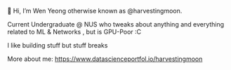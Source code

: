 👋 Hi, I’m Wen Yeong otherwise known as @harvestingmoon.
  
Current Undergraduate @ NUS who tweaks about anything and everything related to ML & Networks , but is GPU-Poor :C 

I like building stuff but stuff breaks

More about me:
https://www.datascienceportfol.io/harvestingmoon

